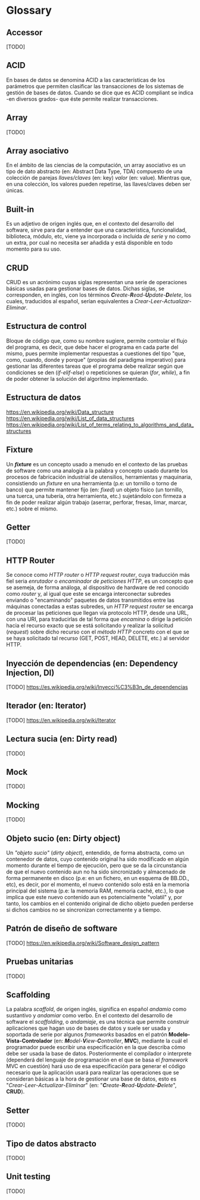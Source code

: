 # Glossary

## Accessor

[TODO]

## ACID

En bases de datos se denomina ACID a las características de los parámetros que permiten clasificar las transacciones de los sistemas de gestión de bases de datos. Cuando se dice que es ACID compliant se indica -en diversos grados- que éste permite realizar transacciones.

## Array

[TODO]

## Array asociativo

En el ámbito de las ciencias de la computación, un array asociativo es un tipo de dato abstracto (en: Abstract Data Type, TDA) compuesto de una colección de parejas *llaves/claves* (en: key) *valor* (en: value). Mientras que, en una colección, los valores pueden repetirse, las llaves/claves deben ser únicas.

## Built-in

Es un adjetivo de origen inglés que, en el contexto del desarrollo del software, sirve para dar a entender que una característica, funcionalidad, biblioteca, módulo, etc, viene ya incorporada o incluida *de serie* y no como un extra, por cual no necesita ser añadida y está disponible en todo momento para su uso.

## CRUD

CRUD es un acrónimo cuyas siglas representan una serie de operaciones básicas usadas para gestionar bases de datos. Dichas siglas, se corresponden, en inglés, con los términos _**C**reate_-_**R**ead_-_**U**pdate_-_**D**elete_, los cuales, traducidos al español, serían equivalentes a *Crear*-*Leer*-*Actualizar*-*Eliminar*.

## Estructura de control

Bloque de código que, como su nombre sugiere, permite controlar el flujo del programa, es decir, que debe hacer el programa en cada parte del mismo, pues permite implementar respuestas a cuestiones del tipo "que, como, cuando, donde y porque" (propias del paradigma imperativo) para gestionar las diferentes tareas que el programa debe realizar según que condiciones se den (*if-elif-else*) o repeticiones se quieran (*for*, *while*), a fin de poder obtener la solución del algoritmo implementado.

## Estructura de datos

https://en.wikipedia.org/wiki/Data_structure
https://en.wikipedia.org/wiki/List_of_data_structures
https://en.wikipedia.org/wiki/List_of_terms_relating_to_algorithms_and_data_structures

## Fixture

Un ***fixture*** es un concepto usado a menudo en el contexto de las pruebas de software como una analogía a la palabra y concepto usado durante los procesos de fabricación industrial de utensilios, herramientas y maquinaria, consistiendo un *fixture* en una herramienta (p.e: un tornillo o torno de banco) que permite mantener fijo (en: *fixed*) un objeto físico (un tornillo, una tuerca, una tubería, otra herramienta, etc.) sujetándolo con firmeza a fin de poder realizar algún trabajo (aserrar, perforar, fresas, limar, marcar, etc.) sobre el mismo.

## Getter

[TODO]

## HTTP Router

Se conoce como *HTTP router* o *HTTP request router*, cuya traducción más fiel seria *enrutador* o *encaminador de peticiones HTTP*, es un concepto que se asemeja, de forma análoga, al dispositivo de hardware de red conocido como *router* y, al igual que este se encarga interconectar subredes enviando o "encaminando" paquetes de datos transmitidos entre las máquinas conectadas a estas subredes, un *HTTP request router* se encarga de procesar las peticiones que llegan vía protocolo HTTP, desde una URL, con una URI, para traducirlas de tal forma que *encamina* o dirige la petición hacia el recurso exacto que se está solicitando y realizar la solicitud (*request*) sobre dicho recurso con el *método HTTP* concreto con el que se se haya solicitado tal recurso (GET, POST, HEAD, DELETE, etc.) al servidor HTTP.

## Inyección de dependencias (en: Dependency Injection, DI)

[TODO]
https://es.wikipedia.org/wiki/Inyecci%C3%B3n_de_dependencias

## Iterador (en: Iterator)

[TODO]
https://en.wikipedia.org/wiki/Iterator

## Lectura sucia (en: Dirty read)

[TODO]

## Mock

[TODO]

## Mocking

[TODO]

## Objeto sucio (en: Dirty object)

Un *"objeto sucio"* (*dirty object*), entendido, de forma abstracta, como un contenedor de datos, cuyo contenido original ha sido modificado en algún momento durante el tiempo de ejecución, pero que se da la circunstancia de que el nuevo contenido aun no ha sido sincronizado y almacenado de forma permanente en disco (p.e: en un fichero, en un esquema de BB.DD., etc), es decir, por el momento, el nuevo contenido solo está en la memoria principal del sistema (p.e: la memoria RAM, memoria caché, etc.), lo que implica que este nuevo contenido aun es potencialmente "volatil" y, por tanto, los cambios en el contenido original de dicho objeto pueden perderse si dichos cambios no se sincronizan correctamente y a tiempo.

## Patrón de diseño de software

[TODO]
https://en.wikipedia.org/wiki/Software_design_pattern

## Pruebas unitarias

[TODO]

## Scaffolding

La palabra *scaffold*, de origen inglés, significa en español *andamio* como sustantivo y *andamiar* como verbo. En el contexto del desarrollo de software el *scaffolding*, o *andamiaje*, es una técnica que permite construir aplicaciones que hagan uso de bases de datos y suele ser usada y soportada de serie por algunos *frameworks* basados en el patrón **Modelo-Vista-Controlador** (en: _**M**odel-**V**iew-**C**ontroller_, **MVC**), mediante la cuál el programador puede escribir una especificación en la que describa cómo debe ser usada la base de datos. Posteriormente el compilador o interprete (dependerá del lenguaje de programación en el que se basa el *framework* MVC en cuestión) hará uso de esa especificación para generar el código necesario que la aplicación usará para realizar las operaciones que se consideran básicas a la hora de gestionar una base de datos, esto es "*Crear*-*Leer*-*Actualizar*-*Eliminar*" (en: "_**C**reate_-_**R**ead_-_**U**pdate_-_**D**elete_", **CRUD**).

## Setter

[TODO]

## Tipo de datos abstracto

[TODO]

## Unit testing

[TODO]





